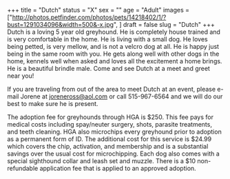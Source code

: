 +++
title = "Dutch"
status = "X"
sex = ""
age = "Adult"
images = ["http://photos.petfinder.com/photos/pets/14218402/1/?bust=1291034096&width=500&-x.jpg",
]
draft = false
slug = "Dutch"
+++
Dutch is a loving 5 year old greyhound.  He is completely house trained and is very comfortable in the home.  He is living with a small dog.  He loves being petted, is very mellow,  and is not a velcro dog at all.  He is happy just being in the same room with you.  He gets along well with other dogs in the home, kennels well when asked and loves all the excitement a home brings.    He is a beautiful brindle male.  Come and see Dutch at a meet and greet near you!


  If you are traveling from out of the area to meet Dutch at an event, please e-mail Jorene at joreneross@aol.com or call 515-967-6564 and we will do our best to make sure he is present.

The adoption fee for greyhounds through HGA is $250. This fee pays for medical costs including spay/neuter surgery, shots, parasite treatments, and teeth cleaning.  HGA also microchips every greyhound prior to adoption as a permanent form of ID.  The additional cost for this service is $24.99 which covers the chip, activation, and membership and is a substantial savings over the usual cost for microchipping.  Each dog also comes with a special sighthound collar and leash set and muzzle. There is a $10 non-refundable application fee that is applied to an approved adoption.
